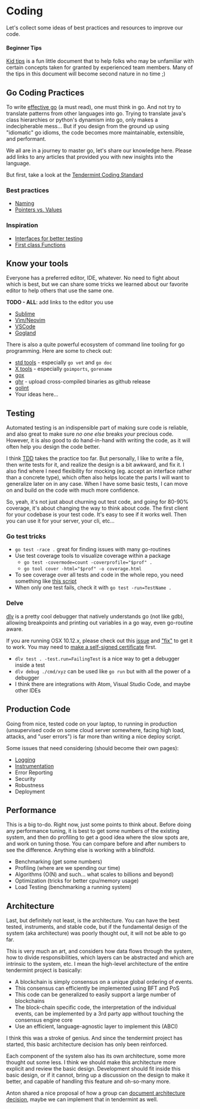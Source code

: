 # Coding

Let's collect some ideas of best practices and resources to improve our code.

#### Beginner Tips
[Kid tips](coding/kid_tips.md)
is a fun little document that to help folks who may be unfamiliar with certain
concepts taken for granted by experienced team members. Many of the tips in
this document will become second nature in no time ;)

## Go Coding Practices

To write [effective go](https://golang.org/doc/effective_go.html) (a must read), one must think in go.  And not try to translate patterns from other languages into go. Trying to translate java's class hierarchies or python's dynamism into go, only makes a indecipherable mess... But if you design from the ground up using "idiomatic" go idioms, the code becomes more maintainable, extensible, and performant.

We all are in a journey to master go, let's share our knowledge here.  Please add links to any articles that provided you with new insights into the language.

But first, take a look at the [Tendermint Coding Standard](coding_standard.md)

### Best practices

* [Naming](https://talks.golang.org/2014/names.slide#1)
* [Pointers vs. Values](https://golang.org/doc/faq#methods_on_values_or_pointers)

### Inspiration

* [Interfaces for better testing](https://nathanleclaire.com/blog/2015/10/10/interfaces-and-composition-for-effective-unit-testing-in-golang/)
* [First class Functions](https://dave.cheney.net/2016/11/13/do-not-fear-first-class-functions)


## Know your tools

Everyone has a preferred editor, IDE, whatever.  No need to fight about which is best, but we can share some tricks we learned about our favorite editor to help others that use the same one.

**TODO - ALL**: add links to the editor you use

  * [Sublime](editors/Sublime.md)  
  * [Vim/Neovim](editors/vim.md)
  * [VSCode](editors/vscode.md)
  * [Gogland](editors/gogland.md)

There is also a quite powerful ecosystem of command line tooling for go programming.  Here are some to check out:

  * [std tools](https://godoc.org/cmd) - especially `go vet` and `go doc`
  * [X tools](https://godoc.org/golang.org/x/tools/cmd) - especially `goimports`, `gorename`
  * [gox](https://github.com/mitchellh/gox)
  * [ghr](https://github.com/tcnksm/ghr) - upload cross-compiled binaries as github release
  * [golint](https://github.com/golang/lint)
  * Your ideas here...


## Testing

Automated testing is an indispensible part of making sure code is reliable, and also great to make sure *no one else* breaks *your* precious code. However, it is also good to do hand-in-hand with writing the code, as it will often help you design the code better.

I think [TDD](http://blog.cleancoder.com/uncle-bob/2016/11/10/TDD-Doesnt-work.html) takes the practice too far.  But personally, I like to write a file, then write tests for it, and realize the design is a bit awkward, and fix it.  I also find where I need flexibility for mocking (eg. accept an interface rather than a concrete type), which often also helps locate the parts I will want to generalize later on in any case. When I have some basic tests, I can move on and build on the code with much more confidence.

So, yeah, it's not just about churning out test code, and going for 80-90% coverage, it's about changing the way to think about code.  The first client for your codebase is your test code.  It's easy to see if it works well.  Then you can use it for your server, your cli, etc...

### Go test tricks

  * `go test -race .` great for finding issues with many go-routines
  * Use test coverage tools to visualize coverage within a package
    * `go test -covermode=count -coverprofile="$prof" .`
    * `go tool cover -html="$prof" -o coverage.html`
  * To see coverage over all tests and code in the whole repo, you need something like [this script](./test_cover.sh)
  * When only one test fails, check it with `go test -run=TestName .`

### Delve

[dlv](https://github.com/derekparker/delve) is a pretty cool debugger that natively understands go (not like gdb), allowing breakpoints and printing out variables in a go way, even go-routine aware.

If you are running OSX 10.12.x, please check out this [issue](https://github.com/derekparker/delve/issues/645) and ["fix"]((https://github.com/derekparker/delve/issues/645#issuecomment-261499939)) to get it to work.  You may need to [make a self-signed certificate](https://github.com/derekparker/delve/issues/645#issuecomment-262288691) first.

  * `dlv test . -test.run=FailingTest` is a nice way to get a debugger inside a test
  * `dlv debug ./cmd/xyz` can be used like `go run` but with all the power of a debugger
  * I think there are integrations with Atom, Visual Studio Code, and maybe other IDEs

## Production Code

Going from nice, tested code on your laptop, to running in production (unsupervised code on some cloud server somewhere, facing high load, attacks, and "user errors") is far more than writing a nice deploy script.

Some issues that need considering (should become their own pages):

  * [Logging](Logging.md)
  * [Instrumentation](Instrumentation.md)
  * Error Reporting
  * Security
  * Robustness
  * Deployment

## Performance

This is a big to-do.  Right now, just some points to think about. Before doing any performance tuning, it is best to get some numbers of the existing system, and then do profiling to get a good idea where the slow spots are, and work on tuning those.  You can compare before and after numbers to see the difference. Anything else is working with a blindfold.

  * Benchmarking (get some numbers)
  * Profiling (where are we spending our time)
  * Algorithms (O(N) and such... what scales to billions and beyond)
  * Optimization (tricks for better cpu/memory usage)
  * Load Testing (benchmarking a running system)

## Architecture

Last, but definitely not least, is the architecture.  You can have the best tested, instruments, and stable code, but if the fundamental design of the system (aka architecture) was poorly thought out, it will not be able to go far.

This is very much an art, and considers how data flows through the system, how to divide responsibilities, which layers can be abstracted and which are intrinsic to the system, etc.  I mean the high-level architecture of the entire tendermint project is basically:

  * A blockchain is simply consensus on a unique global ordering of events.
  * This consensus can efficiently be implemented using BFT and PoS
  * This code can be generalized to easily support a large number of blockchains
  * The block-chain specific code, the interpretation of the individual events, can be implemented by a 3rd party app without touching the consensus engine core
  * Use an efficient, language-agnostic layer to implement this (ABCI)

I think this was a stroke of genius.  And since the tendermint project has started, this basic architecture decision has only been reinforced.

Each component of the system also has its own architecture, some more thought out some less. I think we should make this architecture more explicit and review the basic design. Development should fit inside this basic design, or if it cannot, bring up a discussion on the design to make it better, and capable of handling this feature and oh-so-many more.

Anton shared a nice proposal of how a group can [document architecture decision](https://product.reverb.com/documenting-architecture-decisions-the-reverb-way-a3563bb24bd0#.uu7l1r1fy), maybe we can implement that in tendermint as well.
